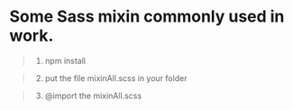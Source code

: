 # Some Sass mixin commonly used in work. #

> 1. npm install

> 2. put the file mixinAll.scss in your folder

> 3. @import the mixinAll.scss 
